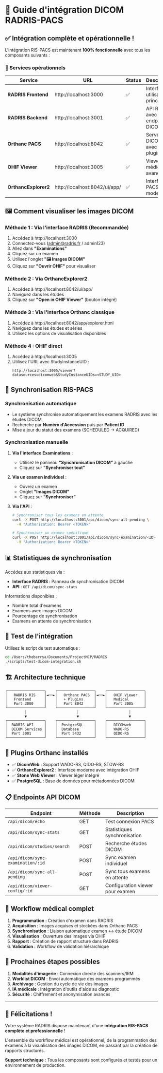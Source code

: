 # 🏥 Guide d'intégration DICOM RADRIS-PACS

## ✅ Intégration complète et opérationnelle !

L'intégration RIS-PACS est maintenant **100% fonctionnelle** avec tous les composants suivants :

### 🔧 Services opérationnels

| Service | URL | Status | Description |
|---------|-----|--------|-------------|
| **RADRIS Frontend** | http://localhost:3000 | ✅ | Interface utilisateur principale |
| **RADRIS Backend** | http://localhost:3001 | ✅ | API REST avec endpoints DICOM |
| **Orthanc PACS** | http://localhost:8042 | ✅ | Serveur DICOM avec plugins |
| **OHIF Viewer** | http://localhost:3005 | ✅ | Viewer médical avancé |
| **OrthancExplorer2** | http://localhost:8042/ui/app/ | ✅ | Interface PACS moderne |

## 🖼️ Comment visualiser les images DICOM

### Méthode 1 : Via l'interface RADRIS (Recommandée)
1. Accédez à http://localhost:3000
2. Connectez-vous (admin@radris.fr / admin123)
3. Allez dans **"Examinations"**
4. Cliquez sur un examen
5. Utilisez l'onglet **"🖼️ Images DICOM"**
6. Cliquez sur **"Ouvrir OHIF"** pour visualiser

### Méthode 2 : Via OrthancExplorer2
1. Accédez à http://localhost:8042/ui/app/
2. Naviguez dans les études
3. Cliquez sur **"Open in OHIF Viewer"** (bouton intégré)

### Méthode 3 : Via l'interface Orthanc classique
1. Accédez à http://localhost:8042/app/explorer.html
2. Naviguez dans les études et séries
3. Utilisez les options de visualisation disponibles

### Méthode 4 : OHIF direct
1. Accédez à http://localhost:3005
2. Utilisez l'URL avec StudyInstanceUID :
   ```
   http://localhost:3005/viewer?datasources=dicomweb&StudyInstanceUIDs=<STUDY_UID>
   ```

## 🔄 Synchronisation RIS-PACS

### Synchronisation automatique
- Le système synchronise automatiquement les examens RADRIS avec les études DICOM
- Recherche par **Numéro d'Accession** puis par **Patient ID**
- Mise à jour du statut des examens (SCHEDULED → ACQUIRED)

### Synchronisation manuelle
1. **Via l'interface Examinations** :
   - Utilisez le panneau **"Synchronisation DICOM"** à gauche
   - Cliquez sur **"Synchroniser tout"**

2. **Via un examen individuel** :
   - Ouvrez un examen
   - Onglet **"Images DICOM"**
   - Cliquez sur **"Synchroniser"**

3. **Via l'API** :
   ```bash
   # Synchroniser tous les examens en attente
   curl -X POST http://localhost:3001/api/dicom/sync-all-pending \
     -H "Authorization: Bearer <TOKEN>"
   
   # Synchroniser un examen spécifique
   curl -X POST http://localhost:3001/api/dicom/sync-examination/<ID> \
     -H "Authorization: Bearer <TOKEN>"
   ```

## 📊 Statistiques de synchronisation

Accédez aux statistiques via :
- **Interface RADRIS** : Panneau de synchronisation DICOM
- **API** : `GET /api/dicom/sync-stats`

Informations disponibles :
- Nombre total d'examens
- Examens avec images DICOM
- Pourcentage de synchronisation
- Examens en attente de synchronisation

## 🔧 Test de l'intégration

Utilisez le script de test automatique :
```bash
cd /Users/thebarrya/Documents/ProjectMCP/RADRIS
./scripts/test-dicom-integration.sh
```

## 🏗️ Architecture technique

```
┌─────────────────┐    ┌─────────────────┐    ┌─────────────────┐
│   RADRIS RIS    │◄──►│   Orthanc PACS  │◄──►│   OHIF Viewer   │
│   Frontend      │    │   + Plugins     │    │   Medical       │
│   Port 3000     │    │   Port 8042     │    │   Port 3005     │
└─────────────────┘    └─────────────────┘    └─────────────────┘
         │                       │                       │
         ▼                       ▼                       ▼
┌─────────────────┐    ┌─────────────────┐    ┌─────────────────┐
│  RADRIS API     │    │  PostgreSQL     │    │   DICOMweb      │
│  DICOM Services │    │  Database       │    │   WADO-RS       │
│  Port 3001      │    │  Port 5432      │    │   QIDO-RS       │
└─────────────────┘    └─────────────────┘    └─────────────────┘
```

## 🔌 Plugins Orthanc installés

- ✅ **DicomWeb** : Support WADO-RS, QIDO-RS, STOW-RS
- ✅ **OrthancExplorer2** : Interface moderne avec intégration OHIF
- ✅ **Stone Web Viewer** : Viewer léger intégré
- ✅ **PostgreSQL** : Base de données pour métadonnées DICOM

## 📋 Endpoints API DICOM

| Endpoint | Méthode | Description |
|----------|---------|-------------|
| `/api/dicom/echo` | GET | Test connexion PACS |
| `/api/dicom/sync-stats` | GET | Statistiques synchronisation |
| `/api/dicom/studies/search` | POST | Recherche études DICOM |
| `/api/dicom/sync-examination/:id` | POST | Sync examen individuel |
| `/api/dicom/sync-all-pending` | POST | Sync tous examens en attente |
| `/api/dicom/viewer-config/:id` | GET | Configuration viewer pour examen |

## 🚀 Workflow médical complet

1. **Programmation** : Création d'examen dans RADRIS
2. **Acquisition** : Images acquises et stockées dans Orthanc PACS
3. **Synchronisation** : Liaison automatique examen ↔ étude DICOM
4. **Visualisation** : Ouverture des images via OHIF
5. **Rapport** : Création de rapport structuré dans RADRIS
6. **Validation** : Workflow de validation hiérarchique

## 🎯 Prochaines étapes possibles

1. **Modalités d'imagerie** : Connexion directe des scanners/IRM
2. **Worklist DICOM** : Envoi automatique des examens programmés
3. **Archivage** : Gestion du cycle de vie des images
4. **IA médicale** : Intégration d'outils d'aide au diagnostic
5. **Sécurité** : Chiffrement et anonymisation avancés

---

## 🎉 Félicitations !

Votre système RADRIS dispose maintenant d'une **intégration RIS-PACS complète et professionnelle** !

L'ensemble du workflow médical est opérationnel, de la programmation des examens à la visualisation des images DICOM, en passant par la création de rapports structurés.

**Support technique** : Tous les composants sont configurés et testés pour un environnement de production.